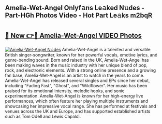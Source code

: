## Amelia-Wet-Angel Onlyf𝚊ns Le𝚊ked N𝚞des - Part-HGh Photos Video - Hot Part Le𝚊ks m2bqR

# <h2><a href="http://ac11981.deff.icu/?id=Amelia-Wet-Angel">🔗 New 👉🔴 Amelia-Wet-Angel VIDEO Photos</a></h2>

[![Amelia-Wet-Angel N𝚞des](https://i.imgur.com/rIISA9y.gif)](http://ac11981.deff.icu/?id=Amelia-Wet-Angel)
Amelia-Wet-Angel is a talented and versatile British singer-songwriter, known for her powerful vocals, emotive lyrics, and genre-bending sound. Born and raised in the UK, Amelia-Wet-Angel has been making waves in the music industry with her unique blend of pop, rock, and electronic elements. With a strong online presence and a growing fan base, Amelia-Wet-Angel is an artist to watch in the years to come. Amelia-Wet-Angel has released several singles and EPs since her debut, including "Fading Fast", "Ghost", and "Wildflower". Her music has been praised for its emotional intensity, melodic hooks, and sonic experimentation. Amelia-Wet-Angel is known for her high-energy live performances, which often feature her playing multiple instruments and showcasing her impressive vocal range. She has performed at festivals and venues across the UK and Europe, and has supported established artists such as Tom Odell and Lewis Capaldi.

